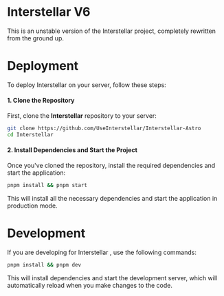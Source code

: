 # Interstellar V6
This is an unstable version of the Interstellar project, completely rewritten from the ground up.

# Deployment
To deploy Interstellar on your server, follow these steps:

#### 1. Clone the Repository
First, clone the **Interstellar** repository to your server:

```bash
git clone https://github.com/UseInterstellar/Interstellar-Astro
cd Interstellar
```

#### 2. Install Dependencies and Start the Project
Once you've cloned the repository, install the required dependencies and start the application:

```bash
pnpm install && pnpm start
```

This will install all the necessary dependencies and start the application in production mode.

# Development
If you are developing for Interstellar , use the following commands:

```bash
pnpm install && pnpm dev
```

This will install dependencies and start the development server, which will automatically reload when you make changes to the code.
